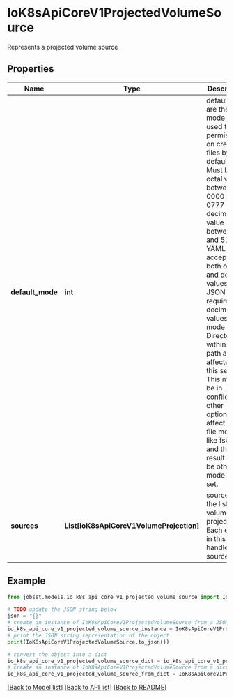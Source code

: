 # IoK8sApiCoreV1ProjectedVolumeSource

Represents a projected volume source

## Properties

Name | Type | Description | Notes
------------ | ------------- | ------------- | -------------
**default_mode** | **int** | defaultMode are the mode bits used to set permissions on created files by default. Must be an octal value between 0000 and 0777 or a decimal value between 0 and 511. YAML accepts both octal and decimal values, JSON requires decimal values for mode bits. Directories within the path are not affected by this setting. This might be in conflict with other options that affect the file mode, like fsGroup, and the result can be other mode bits set. | [optional] 
**sources** | [**List[IoK8sApiCoreV1VolumeProjection]**](IoK8sApiCoreV1VolumeProjection.md) | sources is the list of volume projections. Each entry in this list handles one source. | [optional] 

## Example

```python
from jobset.models.io_k8s_api_core_v1_projected_volume_source import IoK8sApiCoreV1ProjectedVolumeSource

# TODO update the JSON string below
json = "{}"
# create an instance of IoK8sApiCoreV1ProjectedVolumeSource from a JSON string
io_k8s_api_core_v1_projected_volume_source_instance = IoK8sApiCoreV1ProjectedVolumeSource.from_json(json)
# print the JSON string representation of the object
print(IoK8sApiCoreV1ProjectedVolumeSource.to_json())

# convert the object into a dict
io_k8s_api_core_v1_projected_volume_source_dict = io_k8s_api_core_v1_projected_volume_source_instance.to_dict()
# create an instance of IoK8sApiCoreV1ProjectedVolumeSource from a dict
io_k8s_api_core_v1_projected_volume_source_from_dict = IoK8sApiCoreV1ProjectedVolumeSource.from_dict(io_k8s_api_core_v1_projected_volume_source_dict)
```
[[Back to Model list]](../README.md#documentation-for-models) [[Back to API list]](../README.md#documentation-for-api-endpoints) [[Back to README]](../README.md)


